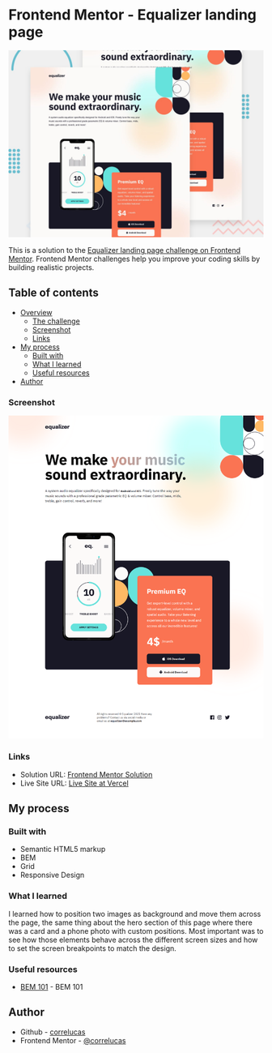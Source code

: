 # Frontend Mentor - Equalizer landing page

![Design preview for the Equalizer landing page coding challenge](./preview.jpg)

This is a solution to the [Equalizer landing page challenge on Frontend Mentor](https://www.frontendmentor.io/challenges/equalizer-landing-page-7VJ4gp3DE). Frontend Mentor challenges help you improve your coding skills by building realistic projects. 

## Table of contents

- [Overview](#overview)
  - [The challenge](#the-challenge)
  - [Screenshot](#screenshot)
  - [Links](#links)
- [My process](#my-process)
  - [Built with](#built-with)
  - [What I learned](#what-i-learned)
  - [Useful resources](#useful-resources)
- [Author](#author)


### Screenshot

![](./screenshot/screenshot-desktop.png)

### Links

- Solution URL: [Frontend Mentor Solution](https://www.frontendmentor.io/solutions/social-proof-section-pure-css-grid-custom-hover-states-KwSrl-Rjws)
- Live Site URL: [Live Site at Vercel](https://equalizer-landing-page-2.vercel.app/)
## My process

### Built with

- Semantic HTML5 markup
- BEM
- Grid
- Responsive Design

### What I learned

I learned how to position two images as background and move them across the page, the same thing about the hero section of this page where there was a card and a phone photo with custom positions. Most important was to see how those elements behave across the different screen sizes and how to set the screen breakpoints to match the design.

### Useful resources

- [BEM 101](https://sparkbox.com/foundry/bem_by_example) - BEM 101


## Author
- Github - [correlucas](https://github.com/correlucas/order-summary-component)
- Frontend Mentor - [@correlucas](https://www.frontendmentor.io/profile/correlucas)
